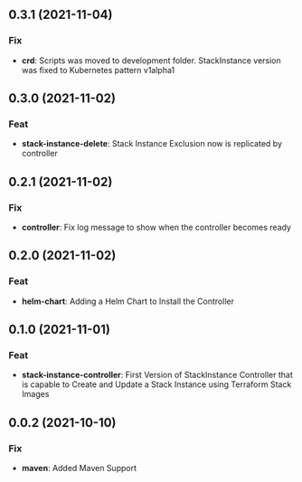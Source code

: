 ## 0.3.1 (2021-11-04)

### Fix

- **crd**: Scripts was moved to development folder. StackInstance version was fixed to Kubernetes pattern v1alpha1

## 0.3.0 (2021-11-02)

### Feat

- **stack-instance-delete**: Stack Instance Exclusion now is replicated by controller

## 0.2.1 (2021-11-02)

### Fix

- **controller**: Fix log message to show when the controller becomes ready

## 0.2.0 (2021-11-02)

### Feat

- **helm-chart**: Adding a Helm Chart to Install the Controller

## 0.1.0 (2021-11-01)

### Feat

- **stack-instance-controller**: First Version of StackInstance Controller that is capable to Create and Update a Stack Instance using Terraform Stack Images

## 0.0.2 (2021-10-10)

### Fix

- **maven**: Added Maven Support
